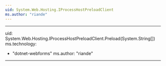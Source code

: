 ```yaml
---
uid: System.Web.Hosting.IProcessHostPreloadClient
ms.author: "riande"
---
```


---
uid: System.Web.Hosting.IProcessHostPreloadClient.Preload(System.String[])
ms.technology: 
  - "dotnet-webforms"
ms.author: "riande"
---
